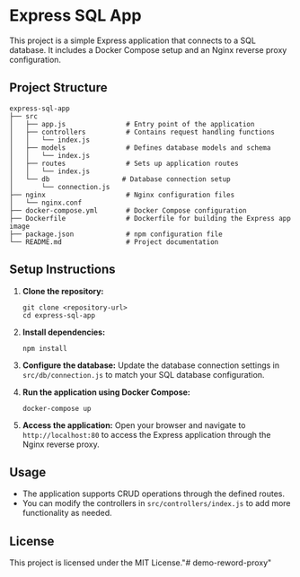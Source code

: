 # Express SQL App

This project is a simple Express application that connects to a SQL database. It includes a Docker Compose setup and an Nginx reverse proxy configuration.

## Project Structure

```
express-sql-app
├── src
│   ├── app.js               # Entry point of the application
│   ├── controllers          # Contains request handling functions
│   │   └── index.js
│   ├── models               # Defines database models and schema
│   │   └── index.js
│   ├── routes               # Sets up application routes
│   │   └── index.js
│   └── db                  # Database connection setup
│       └── connection.js
├── nginx                    # Nginx configuration files
│   └── nginx.conf
├── docker-compose.yml       # Docker Compose configuration
├── Dockerfile               # Dockerfile for building the Express app image
├── package.json             # npm configuration file
└── README.md                # Project documentation
```

## Setup Instructions

1. **Clone the repository:**
   ```
   git clone <repository-url>
   cd express-sql-app
   ```

2. **Install dependencies:**
   ```
   npm install
   ```

3. **Configure the database:**
   Update the database connection settings in `src/db/connection.js` to match your SQL database configuration.

4. **Run the application using Docker Compose:**
   ```
   docker-compose up
   ```

5. **Access the application:**
   Open your browser and navigate to `http://localhost:80` to access the Express application through the Nginx reverse proxy.

## Usage

- The application supports CRUD operations through the defined routes.
- You can modify the controllers in `src/controllers/index.js` to add more functionality as needed.

## License

This project is licensed under the MIT License."# demo-reword-proxy" 
